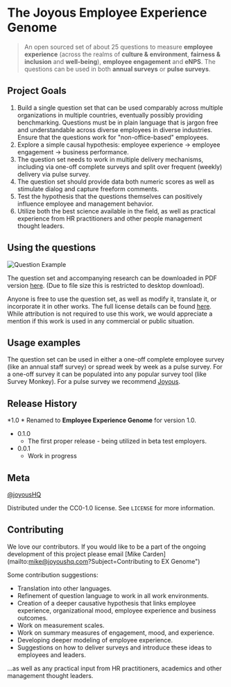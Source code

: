 # The Joyous Employee Experience Genome
> An open sourced set of about 25 questions to measure **employee experience** (across the realms of **culture & environment**, **fairness & inclusion** and **well-being**), **employee engagement** and **eNPS**. The questions can be used in both **annual surveys** or **pulse surveys**.

## Project Goals

1. Build a single question set that can be used comparably across multiple organizations in multiple countries, eventually possibly providing benchmarking. Questions must be in plain language that is jargon free and understandable across diverse employees in diverse industries. Ensure that the questions work for "non-office-based" employees.
2. Explore a simple causal hypothesis: employee experience -> employee engagement -> business performance.
3. The question set needs to work in multiple delivery mechanisms, including via one-off complete surveys and split over frequent (weekly) delivery via pulse survey.
4. The question set should provide data both numeric scores as well as stimulate dialog and capture freeform comments.
5. Test the hypothesis that the questions themselves can positively influence employee and management behavior.
6. Utilize both the best science available in the field, as well as practical experience from HR practitioners and other people management thought leaders.

## Using the questions

![Question Example](http://static.joyoushq.com/joyous_question.png)

The question set and accompanying research can be downloaded in PDF version [here](https://github.com/joyouslabs/employee-survey-questions/blob/master/Joyous-EX-Genome-v1.0.pdf). (Due to file size this is restricted to desktop download).

Anyone is free to use the question set, as well as modify it, translate it, or incorporate it in other works. The full license details can be found [here](https://github.com/joyouslabs/employee-survey-questions/blob/master/LICENSE). While attribution is not required to use this work, we would appreciate a mention if this work is used in any commercial or public situation.

## Usage examples

The question set can be used in either a one-off complete employee survey (like an annual staff survey) or spread week by week as a pulse survey. For a one-off survey it can be populated into any popular survey tool (like Survey Monkey). For a pulse survey we recommend [Joyous](https://joyoushq.com/).

## Release History

*1.0
    * Renamed to **Employee Experience Genome** for version 1.0.
* 0.1.0
    * The first proper release - being utilized in beta test employers.
* 0.0.1
    * Work in progress

## Meta

[@joyousHQ](https://twitter.com/joyousHQ)

Distributed under the CC0-1.0 license. See ``LICENSE`` for more information.

## Contributing

We love our contributors. If you would like to be a part of the ongoing development of this project please email [Mike Carden](mailto:mike@joyoushq.com?Subject=Contributing to EX Genome")

Some contribution suggestions:
- Translation into other languages.
- Refinement of question language to work in all work environments.
- Creation of a deeper causative hypothesis that links employee experience, organizational mood, employee experience and business outcomes.
- Work on measurement scales.
- Work on summary measures of engagement, mood, and experience.
- Developing deeper modeling of employee experience.
- Suggestions on how to deliver surveys and introduce these ideas to employees and leaders.

...as well as any practical input from HR practitioners, academics and other management thought leaders.
